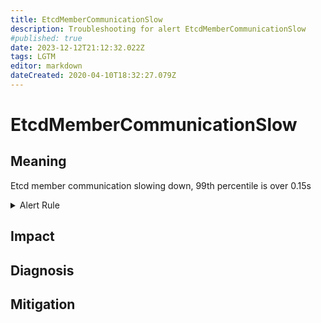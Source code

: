 ```yaml
---
title: EtcdMemberCommunicationSlow
description: Troubleshooting for alert EtcdMemberCommunicationSlow
#published: true
date: 2023-12-12T21:12:32.022Z
tags: LGTM
editor: markdown
dateCreated: 2020-04-10T18:32:27.079Z
---
```


# EtcdMemberCommunicationSlow

## Meaning
[//]: # "Short paragraph that explains what the alert means"
Etcd member communication slowing down, 99th percentile is over 0.15s

<details>
  <summary>Alert Rule</summary>

  ```yaml
alert: EtcdMemberCommunicationSlow
expr: histogram_quantile(0.99, rate(etcd_network_peer_round_trip_time_seconds_bucket[1m])) > 0.15
for: 2m
labels:
    severity: warning
annotations:
    summary: Etcd member communication slow (instance {{ $labels.instance }})
    description: |-
        Etcd member communication slowing down, 99th percentile is over 0.15s
          VALUE = {{ $value }}
          LABELS = {{ $labels }}
    runbook: https://github.com/srerun/prometheus-alerts/content/runbooks/EtcdMemberCommunicationSlow

  ```
</details>


## Impact
[//]: # "What could / will happen if the alert is not addressed"



## Diagnosis
[//]: # "Steps to take to identify the cause of the problem"



## Mitigation
[//]: # "The steps necessary to resolve the alert"
